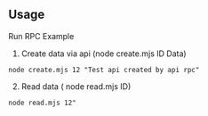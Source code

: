 
## Usage

Run RPC Example
1. Create data via api (node create.mjs ID Data)

```
node create.mjs 12 "Test api created by api rpc"
```
2. Read data ( node read.mjs ID)

```
node read.mjs 12"
```

